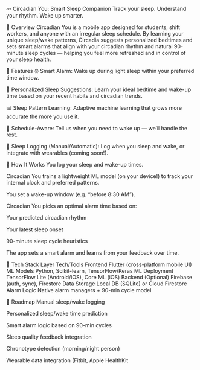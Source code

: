 💤 Circadian You: Smart Sleep Companion
Track your sleep. Understand your rhythm. Wake up smarter.

🌟 Overview
Circadian You is a mobile app designed for students, shift workers, and anyone with an irregular sleep schedule. By learning your unique sleep/wake patterns, Circadia suggests personalized bedtimes and sets smart alarms that align with your circadian rhythm and natural 90-minute sleep cycles — helping you feel more refreshed and in control of your sleep health.

📱 Features
⏰ Smart Alarm: Wake up during light sleep within your preferred time window.

🌙 Personalized Sleep Suggestions: Learn your ideal bedtime and wake-up time based on your recent habits and circadian trends.

📊 Sleep Pattern Learning: Adaptive machine learning that grows more accurate the more you use it.

📆 Schedule-Aware: Tell us when you need to wake up — we’ll handle the rest.

📓 Sleep Logging (Manual/Automatic): Log when you sleep and wake, or integrate with wearables (coming soon!).

🧠 How It Works
You log your sleep and wake-up times.

Circadian You trains a lightweight ML model (on your device!) to track your internal clock and preferred patterns.

You set a wake-up window (e.g. “before 8:30 AM”).

Circadian You picks an optimal alarm time based on:

Your predicted circadian rhythm

Your latest sleep onset

90-minute sleep cycle heuristics

The app sets a smart alarm and learns from your feedback over time.

🔧 Tech Stack
Layer	Tech/Tools
Frontend	Flutter (cross-platform mobile UI)
ML Models	Python, Scikit-learn, TensorFlow/Keras
ML Deployment	TensorFlow Lite (Android/iOS), Core ML (iOS)
Backend (Optional)	Firebase (auth, sync), Firestore
Data Storage	Local DB (SQLite) or Cloud Firestore
Alarm Logic	Native alarm managers + 90-min cycle model

🚀 Roadmap
 Manual sleep/wake logging

 Personalized sleep/wake time prediction

 Smart alarm logic based on 90-min cycles

 Sleep quality feedback integration

 Chronotype detection (morning/night person)

 Wearable data integration (Fitbit, Apple HealthKit